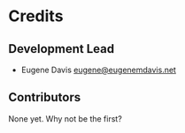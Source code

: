# Credits

## Development Lead

* Eugene Davis <eugene@eugenemdavis.net>

## Contributors

None yet. Why not be the first?
